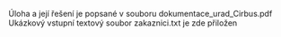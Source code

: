 Úloha a její řešení je popsané v souboru dokumentace_urad_Cirbus.pdf
Ukázkový vstupní textový soubor zakaznici.txt je zde přiložen
